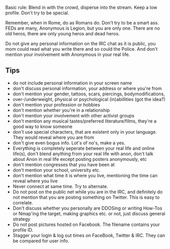 Basic rule: Blend in with the crowd, disperse into the stream. Keep a low profile. Don't try to be special.

Remember, when in Rome, do as Romans do. Don't try to be a smart ass. FEDs are many, Anonymous is Legion, but you are only one. There are no old heros, there are only young heros and dead heros.

Do not give any personal information on the IRC chat as it is public, you mom could read what you write there and so could the Police. And don't mention your involvement with Anonymous in your real life.

## Tips

* do not include personal information in your screen name
* don't discuss personal information, your address or where you're from
* don't mention your gender, tattoos, scars, piercings, bodymodifications,
* over-/underweight, physical or psychological (in)abillities (got the idea?)
* don't mention your profession or hobbies
* don't mention whether you're in a relationship
* don't mention your involvement with other activist groups
* don't mention any musical tastes/preferred literature/films, they're a good way to know someone
* don't use special characters, that are existent only in your language. They would reveal where you are from
* don't give even bogus info. Lot's of no's, make a yes.
* Everything is completely seperate between your real life and online life(s), don't blend anything from your real life with anon, don't talk about Anon in real life except posting posters anonymously, etc
* don't mention congresses that you have been at
* don't mention your school, university etc.
* don't mention what time it is where you live, mentioning the time can reveal  where you live
* Never connect at same time. Try to alternate.
* Do not post on the public net while you are in the IRC, and definitely do not mention that you are posting something on Twitter. This is easy to correlate.
* Don't discuss whether you personally are DDOSing or writing How-Tos or Nmap'ing the target, making graphics etc. or not, just discuss general strategy
* Do not post pictures hosted on Facebook. The filename contains your profile ID.
* Stagger your login & log out times on FaceBook, Twitter & IRC. They can be compared for user info.
